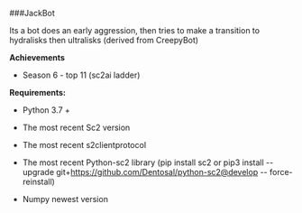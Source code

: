 ###JackBot

Its a bot does an early aggression, then tries to make a transition to hydralisks then ultralisks (derived from 
CreepyBot)

**Achievements** 

- Season 6 - top 11 (sc2ai ladder)

**Requirements:**

- Python 3.7 +

- The most recent Sc2 version

- The most recent s2clientprotocol

- The most recent Python-sc2 library (pip install sc2 or pip3 install --upgrade git+https://github.com/Dentosal/python-sc2@develop -- force-reinstall)

- Numpy newest version
